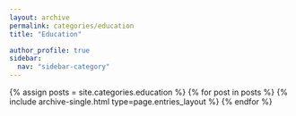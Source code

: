 ```yaml
---
layout: archive
permalink: categories/education
title: "Education"

author_profile: true
sidebar:
  nav: "sidebar-category"
---
```


{% assign posts = site.categories.education %}
{% for post in posts %} {% include archive-single.html type=page.entries_layout %} {% endfor %}